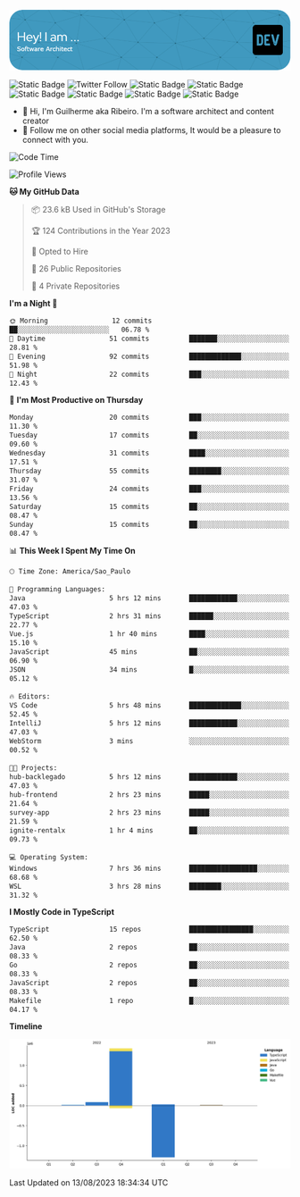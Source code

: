 ![Header](./assets/github-header-image.png)

![Static Badge](https://img.shields.io/badge/Software%20Architect-blue)
 ![Twitter Follow](https://img.shields.io/twitter/follow/dev_pkg) ![Static Badge](https://img.shields.io/badge/Java-orange) ![Static Badge](https://img.shields.io/badge/Springboot-green) ![Static Badge](https://img.shields.io/badge/Golang-blue) ![Static Badge](https://img.shields.io/badge/Nodejs-green) ![Static Badge](https://img.shields.io/badge/Javascript-yellow) ![Static Badge](https://img.shields.io/badge/Vuejs-green)

- 👋 Hi, I'm Guilherme aka Ribeiro. I'm a software architect and content creator
- 👀 Follow me on other social media platforms, It would be a pleasure to connect with you.

<!--START_SECTION:waka-->
![Code Time](http://img.shields.io/badge/Code%20Time-42%20hrs%2037%20mins-blue)

![Profile Views](http://img.shields.io/badge/Profile%20Views-42-blue)

**🐱 My GitHub Data** 

> 📦 23.6 kB Used in GitHub's Storage 
 > 
> 🏆 124 Contributions in the Year 2023
 > 
> 💼 Opted to Hire
 > 
> 📜 26 Public Repositories 
 > 
> 🔑 4 Private Repositories 
 > 
**I'm a Night 🦉** 

```text
🌞 Morning                12 commits          ██░░░░░░░░░░░░░░░░░░░░░░░   06.78 % 
🌆 Daytime                51 commits          ███████░░░░░░░░░░░░░░░░░░   28.81 % 
🌃 Evening                92 commits          █████████████░░░░░░░░░░░░   51.98 % 
🌙 Night                  22 commits          ███░░░░░░░░░░░░░░░░░░░░░░   12.43 % 
```
📅 **I'm Most Productive on Thursday** 

```text
Monday                   20 commits          ███░░░░░░░░░░░░░░░░░░░░░░   11.30 % 
Tuesday                  17 commits          ██░░░░░░░░░░░░░░░░░░░░░░░   09.60 % 
Wednesday                31 commits          ████░░░░░░░░░░░░░░░░░░░░░   17.51 % 
Thursday                 55 commits          ████████░░░░░░░░░░░░░░░░░   31.07 % 
Friday                   24 commits          ███░░░░░░░░░░░░░░░░░░░░░░   13.56 % 
Saturday                 15 commits          ██░░░░░░░░░░░░░░░░░░░░░░░   08.47 % 
Sunday                   15 commits          ██░░░░░░░░░░░░░░░░░░░░░░░   08.47 % 
```


📊 **This Week I Spent My Time On** 

```text
🕑︎ Time Zone: America/Sao_Paulo

💬 Programming Languages: 
Java                     5 hrs 12 mins       ████████████░░░░░░░░░░░░░   47.03 % 
TypeScript               2 hrs 31 mins       ██████░░░░░░░░░░░░░░░░░░░   22.77 % 
Vue.js                   1 hr 40 mins        ████░░░░░░░░░░░░░░░░░░░░░   15.10 % 
JavaScript               45 mins             ██░░░░░░░░░░░░░░░░░░░░░░░   06.90 % 
JSON                     34 mins             █░░░░░░░░░░░░░░░░░░░░░░░░   05.12 % 

🔥 Editors: 
VS Code                  5 hrs 48 mins       █████████████░░░░░░░░░░░░   52.45 % 
IntelliJ                 5 hrs 12 mins       ████████████░░░░░░░░░░░░░   47.03 % 
WebStorm                 3 mins              ░░░░░░░░░░░░░░░░░░░░░░░░░   00.52 % 

🐱‍💻 Projects: 
hub-backlegado           5 hrs 12 mins       ████████████░░░░░░░░░░░░░   47.03 % 
hub-frontend             2 hrs 23 mins       █████░░░░░░░░░░░░░░░░░░░░   21.64 % 
survey-app               2 hrs 23 mins       █████░░░░░░░░░░░░░░░░░░░░   21.59 % 
ignite-rentalx           1 hr 4 mins         ██░░░░░░░░░░░░░░░░░░░░░░░   09.73 % 

💻 Operating System: 
Windows                  7 hrs 36 mins       █████████████████░░░░░░░░   68.68 % 
WSL                      3 hrs 28 mins       ████████░░░░░░░░░░░░░░░░░   31.32 % 
```

**I Mostly Code in TypeScript** 

```text
TypeScript               15 repos            ████████████████░░░░░░░░░   62.50 % 
Java                     2 repos             ██░░░░░░░░░░░░░░░░░░░░░░░   08.33 % 
Go                       2 repos             ██░░░░░░░░░░░░░░░░░░░░░░░   08.33 % 
JavaScript               2 repos             ██░░░░░░░░░░░░░░░░░░░░░░░   08.33 % 
Makefile                 1 repo              █░░░░░░░░░░░░░░░░░░░░░░░░   04.17 % 
```



**Timeline**

![Lines of Code chart](https://raw.githubusercontent.com/Guilhrib/Guilhrib/main/assets/bar_graph.png)


 Last Updated on 13/08/2023 18:34:34 UTC
<!--END_SECTION:waka-->
